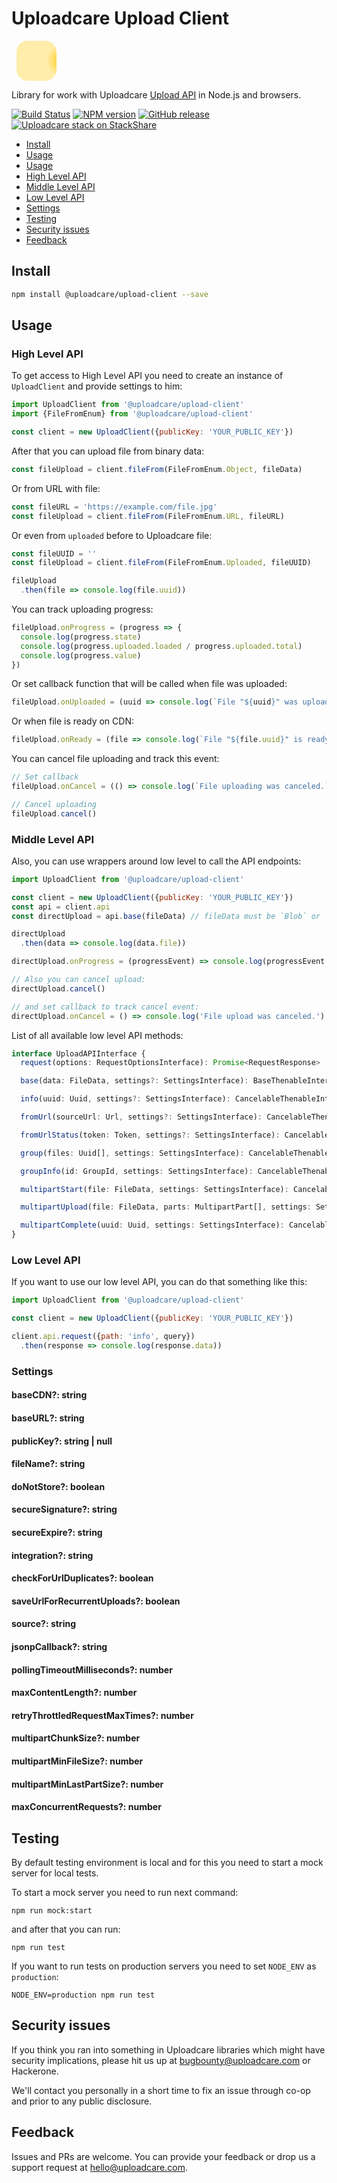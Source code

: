 # Uploadcare Upload Client

<a href="https://uploadcare.com/?utm_source=github&utm_campaign=uploadcare-upload-client">
  <div style="box-sizing: border-box;
    min-width: 0;
    margin-left: 8px;
    width: 64px;
    height: 64px;
    background: radial-gradient(27.35px at 117.86% 50%, rgb(255, 199, 0) 0%, rgb(255, 237, 171) 100%);
    border-radius: 18px;"></div>
</a>

Library for work with Uploadcare [Upload API][uc-docs-upload-api] in Node.js and browsers.

[![Build Status](https://travis-ci.org/uploadcare/uploadcare-upload-client.svg?branch=master)](https://travis-ci.org/uploadcare/uploadcare-upload-client)
[![NPM version][npm-img]][npm-url]
[![GitHub release][badge-release-img]][badge-release-url]&nbsp;
[![Uploadcare stack on StackShare][badge-stack-img]][badge-stack-url]

<!-- toc -->

* [Install](#install)
* [Usage](#usage)
* [Usage](#usage)
 * [High Level API](#high-level-api)
 * [Middle Level API](#middle-level-api)
 * [Low Level API](#low-level-api)
 * [Settings](#settings)
* [Testing](#testing)
* [Security issues](#security-issues)
* [Feedback](#feedback)

<!-- tocstop -->

## Install

```bash
npm install @uploadcare/upload-client --save
```

## Usage

### High Level API

To get access to High Level API you need to create 
an instance of `UploadClient` and provide settings to him:

```javascript
import UploadClient from '@uploadcare/upload-client'
import {FileFromEnum} from '@uploadcare/upload-client'

const client = new UploadClient({publicKey: 'YOUR_PUBLIC_KEY'})
```

After that you can upload file from binary data:

```javascript
const fileUpload = client.fileFrom(FileFromEnum.Object, fileData)
```

Or from URL with file:

```javascript
const fileURL = 'https://example.com/file.jpg'
const fileUpload = client.fileFrom(FileFromEnum.URL, fileURL)
```

Or even from `uploaded` before to Uploadcare file:
```javascript
const fileUUID = ''
const fileUpload = client.fileFrom(FileFromEnum.Uploaded, fileUUID)

fileUpload
  .then(file => console.log(file.uuid))
```

You can track uploading progress:
```javascript
fileUpload.onProgress = (progress => {
  console.log(progress.state)
  console.log(progress.uploaded.loaded / progress.uploaded.total)
  console.log(progress.value)
})
```

Or set callback function that will be called when file was uploaded:
```javascript
fileUpload.onUploaded = (uuid => console.log(`File "${uuid}" was uploaded.`))
```

Or when file is ready on CDN:
```javascript
fileUpload.onReady = (file => console.log(`File "${file.uuid}" is ready on CDN.`))
```

You can cancel file uploading and track this event:
```javascript
// Set callback
fileUpload.onCancel = (() => console.log(`File uploading was canceled.`))

// Cancel uploading
fileUpload.cancel()
```

### Middle Level API

Also, you can use wrappers around low level to call the API endpoints:

```javascript
import UploadClient from '@uploadcare/upload-client'

const client = new UploadClient({publicKey: 'YOUR_PUBLIC_KEY'})
const api = client.api
const directUpload = api.base(fileData) // fileData must be `Blob` or `File` or `Buffer`

directUpload
  .then(data => console.log(data.file))

directUpload.onProgress = (progressEvent) => console.log(progressEvent.loaded / progressEvent.total)

// Also you can cancel upload:
directUpload.cancel()

// and set callback to track cancel event:
directUpload.onCancel = () => console.log('File upload was canceled.') 
```

List of all available low level API methods:

```typescript
interface UploadAPIInterface {
  request(options: RequestOptionsInterface): Promise<RequestResponse>

  base(data: FileData, settings?: SettingsInterface): BaseThenableInterface<BaseResponse>

  info(uuid: Uuid, settings?: SettingsInterface): CancelableThenableInterface<FileInfoInterface>

  fromUrl(sourceUrl: Url, settings?: SettingsInterface): CancelableThenableInterface<FromUrlResponse>

  fromUrlStatus(token: Token, settings?: SettingsInterface): CancelableThenableInterface<FromUrlStatusResponse>

  group(files: Uuid[], settings: SettingsInterface): CancelableThenableInterface<GroupInfoInterface>

  groupInfo(id: GroupId, settings: SettingsInterface): CancelableThenableInterface<GroupInfoInterface>

  multipartStart(file: FileData, settings: SettingsInterface): CancelableThenableInterface<MultipartStartResponse>

  multipartUpload(file: FileData, parts: MultipartPart[], settings: SettingsInterface): BaseThenableInterface<any>

  multipartComplete(uuid: Uuid, settings: SettingsInterface): CancelableThenableInterface<FileInfoInterface>
}
```

### Low Level API

If you want to use our low level API, you can do that something like this:

```javascript
import UploadClient from '@uploadcare/upload-client'

const client = new UploadClient({publicKey: 'YOUR_PUBLIC_KEY'})

client.api.request({path: 'info', query})
  .then(response => console.log(response.data))
```

### Settings

#### baseCDN?: string

#### baseURL?: string

#### publicKey?: string | null

#### fileName?: string

#### doNotStore?: boolean

#### secureSignature?: string

#### secureExpire?: string

#### integration?: string

#### checkForUrlDuplicates?: boolean

#### saveUrlForRecurrentUploads?: boolean

#### source?: string

#### jsonpCallback?: string

#### pollingTimeoutMilliseconds?: number

#### maxContentLength?: number

#### retryThrottledRequestMaxTimes?: number

#### multipartChunkSize?: number

#### multipartMinFileSize?: number

#### multipartMinLastPartSize?: number

#### maxConcurrentRequests?: number

## Testing 

By default testing environment is local and for this you need to start a mock server for local tests.

To start a mock server you need to run next command:

```
npm run mock:start
```

and after that you can run:

```
npm run test
```

If you want to run tests on production servers you need to set `NODE_ENV` as `production`:

```
NODE_ENV=production npm run test
```

## Security issues

If you think you ran into something in Uploadcare libraries which might have
security implications, please hit us up at [bugbounty@uploadcare.com][uc-email-bounty]
or Hackerone.

We'll contact you personally in a short time to fix an issue through co-op and
prior to any public disclosure.

## Feedback

Issues and PRs are welcome. You can provide your feedback or drop us a support
request at [hello@uploadcare.com][uc-email-hello].

[uc-email-bounty]: mailto:bugbounty@uploadcare.com
[uc-email-hello]: mailto:hello@uploadcare.com
[github-releases]: https://github.com/uploadcare/uploadcare-upload-client/releases
[github-branch-release]: https://github.com/uploadcare/uploadcare-upload-client/tree/release
[github-contributors]: https://github.com/uploadcare/uploadcare-upload-client/graphs/contributors
[badge-stack-img]: https://img.shields.io/badge/tech-stack-0690fa.svg?style=flat
[badge-stack-url]: https://stackshare.io/uploadcare/stacks/
[badge-release-img]: https://img.shields.io/github/release/uploadcare/uploadcare-upload-client.svg
[badge-release-url]: https://github.com/uploadcare/uploadcare-upload-client/releases
[npm-img]: http://img.shields.io/npm/v/@uploadcare/upload-client.svg
[npm-url]: https://www.npmjs.org/package/@uploadcare/upload-client
[uc-docs-upload-api]: https://uploadcare.com/docs/api_reference/upload/?utm_source=github&utm_campaign=uploadcare-upload-client
